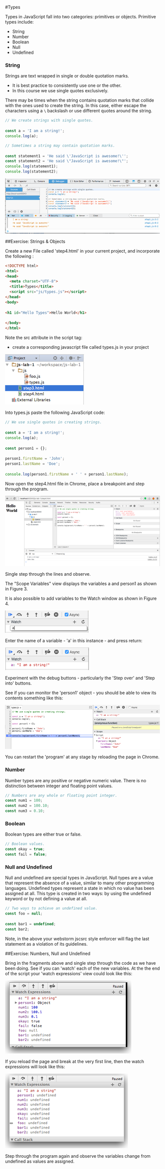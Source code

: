 #Types

Types in JavaScript fall into two categories: primitives or objects. Primitive types include:

* String
* Number
* Boolean
* Null
* Undefined

### String

Strings are text wrapped in single or double quotation marks. 

- It is best practice to consistently use one or the other.
- In this course we use single quotes exclusively. 

There may be times when the string contains quotation marks that collide with the ones used to create the string. In this case, either escape the characters using a `\` backslash or use different quotes around the string.

```javascript
// We create strings with single quotes.

const a = 'I am a string!';
console.log(a);


```

```javascript
// Sometimes a string may contain quotation marks.

const statement1 = 'He said \'JavaScript is awesome!\'';
const statement2 = 'He said \"JavaScript is awesome!\"';
console.log(statement1);
console.log(statement2);
```
![Figure 1: Inner quotation marks escaped](img/06.png)

##Exercise: Strings & Objects

Create a new File called 'step4.html' in your current project, and incorporate the following :

~~~html
<!DOCTYPE html>
<html>
<head>
  <meta charset="UTF-8">
  <title>Types</title>
  <script src="js/types.js"></script>
</head>
<body>

<h1 id="Hello Types">Hello World</h1>

</body>
</html>
~~~

Note the src attribute in the script tag:

- create a corresponding javascript file called types.js in your project

![Figure 2: JavaScript file types.js added](img/21.png)

Into types.js paste the following JavaScript code:

~~~javascript
// We use single quotes in creating strings.

const a = 'I am a string!';
console.log(a);

const person1 = {};

person1.firstName = 'John';
person1.lastName = 'Doe';

console.log(person1.firstName + ' ' + person1.lastName);
~~~

Now open the step4.html file in Chrome, place a breakpoint and step through the program.

![Figure 3: Debugging types.js](img/22.png)

Single step through the lines and observe.

The "Scope Variables" view displays the variables a and person1 as shown in Figure 3. 

It is also possible to add variables to the Watch window as shown in Figure 4.

![Figure 4: Add variable to watch](img/24.png)

Enter the name of a variable - 'a' in this instance - and press return:

![Figure 5: Variable added to watch](img/25.png)

Experiment with the debug buttons - particularly the 'Step over' and 'Step into' buttons. 

See if you can monitor the 'person1' object - you should be able to view its contents something like this:

![Figure 6: Monitoring JavaScript object](img/26.png)

You can restart the 'program' at any stage by reloading the page in Chrome.

### Number

Number types are any positive or negative numeric value. There is no distinction between integer and floating point values.

```javascript
// Numbers are any whole or floating point integer.
const num1 = 100;
const num2 = 100.10;
const num3 = 0.10;
```

### Boolean
Boolean types are either true or false.

```javascript
// Boolean values.
const okay = true;
const fail = false;
```

### Null and Undefined

Null and undefined are special types in JavaScript. Null types are a value that represent the absence of a value, similar to many other programming languages. Undefined types represent a state in which no value has been assigned at all. This type is created in two ways: by using the undefined keyword or by not defining a value at all.

```javascript
// Two ways to achieve an undefined value.
const foo = null;

const bar1 = undefined;
const bar2;
```

Note, in the above your webstorm jscsrc style enforcer will flag the last statement as a violation of its guidelines.

##Exercise: Numbers, Null and Undefined

Bring in the fragments above and single step through the code as we have been doing. See if you can 'watch' each of the new variables. At the the end of the script your 'watch expressions' view could look like this:

![Figure 7: Watching variables during program execution](img/27.png)

If you reload the page and break at the very first line, then the watch expressions will look like this:

![Figure 8: Watching variables during program execution](img/28.png)

Step through the program again and observe the variables change from undefined as values are assigned.



